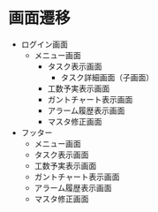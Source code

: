 # 画面遷移
- ログイン画面
    - メニュー画面
        - タスク表示画面
            - タスク詳細画面（子画面）
        - 工数予実表示画面
        - ガントチャート表示画面
        - アラーム履歴表示画面
        - マスタ修正画面
- フッター
    - メニュー画面
    - タスク表示画面
    - 工数予実表示画面
    - ガントチャート表示画面
    - アラーム履歴表示画面
    - マスタ修正画面
